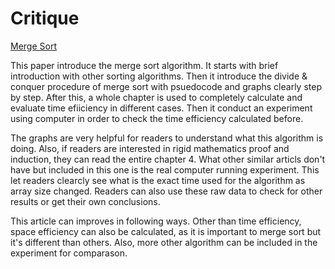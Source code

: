 # Critique
[Merge Sort](https://cs.fit.edu/~pkc/classes/writing/hw13/luis.pdf)

This paper introduce the merge sort algorithm. It starts with brief introduction with other sorting algorithms. Then it introduce the divide & conquer procedure of merge sort with psuedocode and graphs clearly step by step. After this, a whole chapter is used to completely calculate and evaluate time efiiciency in different cases. Then it conduct an experiment using computer in order to check the time efficiency calculated before.

The graphs are very helpful for readers to understand what this algorithm is doing. Also, if readers are interested in rigid mathematics proof and induction, they can read the entire chapter 4. What other similar articls don't have but included in this one is the real computer running experiment. This let readers clearcly see what is the exact time used for the algorithm as array size changed. Readers can also use these raw data to check for other results or get their own conclusions.

This article can improves in following ways. Other than time efficiency, space efficiency can also be calculated, as it is important to merge sort but it's different than others. Also, more other algorithm can be included in the experiment for comparason.